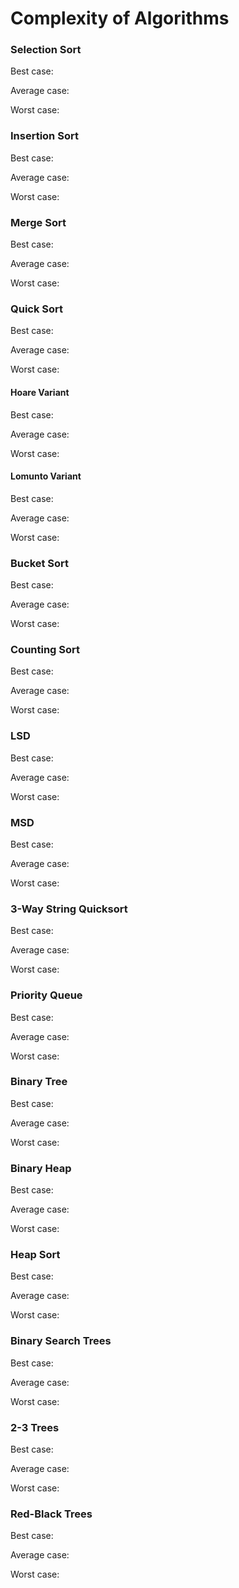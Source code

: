 # Complexity of Algorithms

### Selection Sort

Best case: 

Average case:

Worst case:



### Insertion Sort

Best case:

Average case:

Worst case:



### Merge Sort

Best case:

Average case:

Worst case:



### Quick Sort

Best case:

Average case:

Worst case:

#### Hoare Variant

Best case:

Average case:

Worst case:

#### Lomunto Variant

Best case:

Average case:

Worst case:



### Bucket Sort

Best case:

Average case:

Worst case:



### Counting Sort

Best case:

Average case:

Worst case:



### LSD

Best case:

Average case:

Worst case:



### MSD

Best case:

Average case:

Worst case:

### 

### 3-Way String Quicksort

Best case:

Average case:

Worst case:



### Priority Queue

Best case:

Average case:

Worst case:



### Binary Tree

Best case:

Average case:

Worst case:



### Binary Heap

Best case:

Average case:

Worst case:



### Heap Sort

Best case:

Average case:

Worst case:



### Binary Search Trees

Best case:

Average case:

Worst case:



### 2-3 Trees

Best case:

Average case:

Worst case:



### Red-Black Trees

Best case:

Average case:

Worst case:



